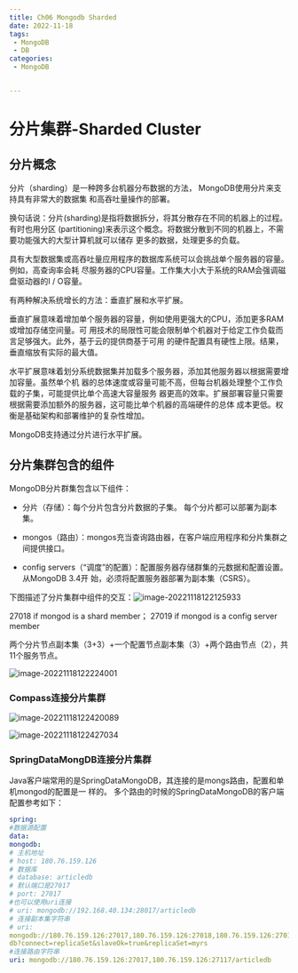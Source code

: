```yaml
---
title: Ch06 Mongodb Sharded
date: 2022-11-18
tags:
 - MongoDB
 - DB
categories:
 - MongoDB


---
```


# 分片集群-Sharded Cluster

## 分片概念

分片（sharding）是一种跨多台机器分布数据的方法， MongoDB使用分片来支持具有非常大的数据集
和高吞吐量操作的部署。

换句话说：分片(sharding)是指将数据拆分，将其分散存在不同的机器上的过程。有时也用分区
(partitioning)来表示这个概念。将数据分散到不同的机器上，不需要功能强大的大型计算机就可以储存
更多的数据，处理更多的负载。

具有大型数据集或高吞吐量应用程序的数据库系统可以会挑战单个服务器的容量。例如，高查询率会耗
尽服务器的CPU容量。工作集大小大于系统的RAM会强调磁盘驱动器的I / O容量。

有两种解决系统增长的方法：垂直扩展和水平扩展。

垂直扩展意味着增加单个服务器的容量，例如使用更强大的CPU，添加更多RAM或增加存储空间量。可
用技术的局限性可能会限制单个机器对于给定工作负载而言足够强大。此外，基于云的提供商基于可用
的硬件配置具有硬性上限。结果，垂直缩放有实际的最大值。

水平扩展意味着划分系统数据集并加载多个服务器，添加其他服务器以根据需要增加容量。虽然单个机
器的总体速度或容量可能不高，但每台机器处理整个工作负载的子集，可能提供比单个高速大容量服务
器更高的效率。扩展部署容量只需要根据需要添加额外的服务器，这可能比单个机器的高端硬件的总体
成本更低。权衡是基础架构和部署维护的复杂性增加。

MongoDB支持通过分片进行水平扩展。



## 分片集群包含的组件

MongoDB分片群集包含以下组件：

+ 分片（存储）：每个分片包含分片数据的子集。 每个分片都可以部署为副本集。
+ mongos（路由）：mongos充当查询路由器，在客户端应用程序和分片集群之间提供接口。

+ config servers（“调度”的配置）：配置服务器存储群集的元数据和配置设置。 从MongoDB 3.4开
  始，必须将配置服务器部署为副本集（CSRS）。

下图描述了分片集群中组件的交互：![image-20221118122125933](https://markdown-1301334775.cos.eu-frankfurt.myqcloud.com/image-20221118122125933.png)

27018 if mongod is a shard member；
27019 if mongod is a config server member



两个分片节点副本集（3+3）+一个配置节点副本集（3）+两个路由节点（2），共11个服务节点。

![image-20221118122224001](https://markdown-1301334775.cos.eu-frankfurt.myqcloud.com/image-20221118122224001.png)



### Compass连接分片集群

![image-20221118122420089](https://markdown-1301334775.cos.eu-frankfurt.myqcloud.com/image-20221118122420089.png)

![image-20221118122427034](https://markdown-1301334775.cos.eu-frankfurt.myqcloud.com/image-20221118122427034.png)



### SpringDataMongDB连接分片集群
Java客户端常用的是SpringDataMongoDB，其连接的是mongs路由，配置和单机mongod的配置是一
样的。
多个路由的时候的SpringDataMongoDB的客户端配置参考如下：

```yml
spring:
#数据源配置
data:
mongodb:
# 主机地址
# host: 180.76.159.126
# 数据库
# database: articledb
# 默认端口是27017
# port: 27017
#也可以使用uri连接
# uri: mongodb://192.168.40.134:28017/articledb
# 连接副本集字符串
# uri:
mongodb://180.76.159.126:27017,180.76.159.126:27018,180.76.159.126:27019/article
db?connect=replicaSet&slaveOk=true&replicaSet=myrs
#连接路由字符串
uri: mongodb://180.76.159.126:27017,180.76.159.126:27117/articledb
```

